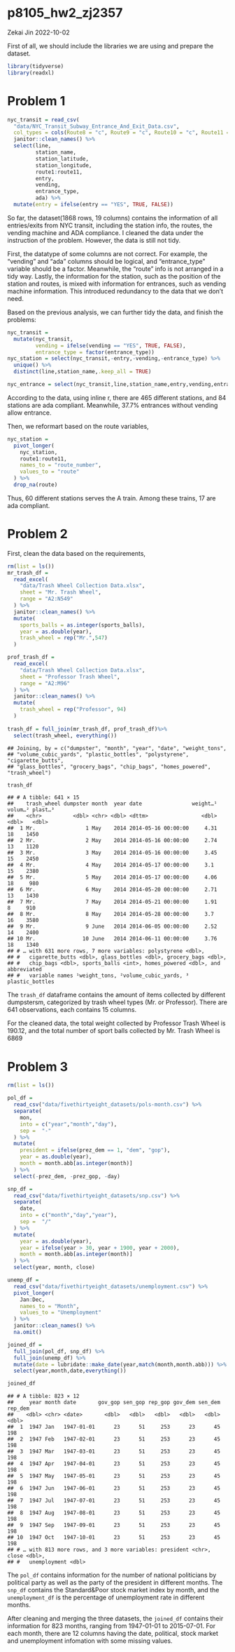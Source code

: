 p8105_hw2_zj2357
================
Zekai Jin
2022-10-02

First of all, we should include the libraries we are using and prepare
the dataset.

``` r
library(tidyverse)
library(readxl)
```

# Problem 1

``` r
nyc_transit = read_csv(
  "data/NYC_Transit_Subway_Entrance_And_Exit_Data.csv",
  col_types = cols(Route8 = "c", Route9 = "c", Route10 = "c", Route11 = "c")) %>%
  janitor::clean_names() %>%
  select(line,
         station_name,
         station_latitude,
         station_longitude,
         route1:route11,
         entry,
         vending,
         entrance_type,
         ada) %>%
  mutate(entry = ifelse(entry == "YES", TRUE, FALSE))
```

So far, the dataset(1868 rows, 19 columns) contains the information of
all entries/exits from NYC transit, including the station info, the
routes, the vending machine and ADA compliance. I cleaned the data under
the instruction of the problem. However, the data is still not tidy.

First, the datatype of some columns are not correct. For example, the
“vending” and “ada” columns should be logical, and “entrance_type”
variable should be a factor. Meanwhile, the “route” info is not arranged
in a tidy way. Lastly, the information for the station, such as the
position of the station and routes, is mixed with information for
entrances, such as vending machine information. This introduced
redundancy to the data that we don’t need.

Based on the previous analysis, we can further tidy the data, and finish
the problems:

``` r
nyc_transit =
  mutate(nyc_transit,
         vending = ifelse(vending == "YES", TRUE, FALSE),
         entrance_type = factor(entrance_type))
nyc_station = select(nyc_transit,-entry,-vending,-entrance_type) %>%
  unique() %>%
  distinct(line,station_name,.keep_all = TRUE)

nyc_entrance = select(nyc_transit,line,station_name,entry,vending,entrance_type)
```

According to the data, using inline r, there are 465 different stations,
and 84 stations are ada compliant. Meanwhile, 37.7% entrances without
vending allow entrance.

Then, we reformart based on the route variables,

``` r
nyc_station =
  pivot_longer(
    nyc_station,
    route1:route11,
    names_to = "route_number",
    values_to = "route"
  ) %>%
  drop_na(route)
```

Thus, 60 different stations serves the A train. Among these trains, 17
are ada compliant.

# Problem 2

First, clean the data based on the requirements,

``` r
rm(list = ls())
mr_trash_df =
  read_excel(
    "data/Trash Wheel Collection Data.xlsx",
    sheet = "Mr. Trash Wheel",
    range = "A2:N549"
  ) %>%
  janitor::clean_names() %>%
  mutate(
    sports_balls = as.integer(sports_balls),
    year = as.double(year),
    trash_wheel = rep("Mr.",547)
  )

prof_trash_df = 
  read_excel(
    "data/Trash Wheel Collection Data.xlsx",
    sheet = "Professor Trash Wheel",
    range = "A2:M96"
  ) %>%
  janitor::clean_names() %>%
  mutate(
    trash_wheel = rep("Professor", 94)
  )
  
trash_df = full_join(mr_trash_df, prof_trash_df)%>%
  select(trash_wheel, everything())
```

    ## Joining, by = c("dumpster", "month", "year", "date", "weight_tons",
    ## "volume_cubic_yards", "plastic_bottles", "polystyrene", "cigarette_butts",
    ## "glass_bottles", "grocery_bags", "chip_bags", "homes_powered", "trash_wheel")

``` r
trash_df
```

    ## # A tibble: 641 × 15
    ##    trash_wheel dumpster month  year date                weight…¹ volum…² plast…³
    ##    <chr>          <dbl> <chr> <dbl> <dttm>                 <dbl>   <dbl>   <dbl>
    ##  1 Mr.                1 May    2014 2014-05-16 00:00:00     4.31      18    1450
    ##  2 Mr.                2 May    2014 2014-05-16 00:00:00     2.74      13    1120
    ##  3 Mr.                3 May    2014 2014-05-16 00:00:00     3.45      15    2450
    ##  4 Mr.                4 May    2014 2014-05-17 00:00:00     3.1       15    2380
    ##  5 Mr.                5 May    2014 2014-05-17 00:00:00     4.06      18     980
    ##  6 Mr.                6 May    2014 2014-05-20 00:00:00     2.71      13    1430
    ##  7 Mr.                7 May    2014 2014-05-21 00:00:00     1.91       8     910
    ##  8 Mr.                8 May    2014 2014-05-28 00:00:00     3.7       16    3580
    ##  9 Mr.                9 June   2014 2014-06-05 00:00:00     2.52      14    2400
    ## 10 Mr.               10 June   2014 2014-06-11 00:00:00     3.76      18    1340
    ## # … with 631 more rows, 7 more variables: polystyrene <dbl>,
    ## #   cigarette_butts <dbl>, glass_bottles <dbl>, grocery_bags <dbl>,
    ## #   chip_bags <dbl>, sports_balls <int>, homes_powered <dbl>, and abbreviated
    ## #   variable names ¹​weight_tons, ²​volume_cubic_yards, ³​plastic_bottles

The `trash_df` dataframe contains the amount of items collected by
different dumpstersm, categorized by trash wheel types (Mr. or
Professor). There are 641 observations, each contains 15 columns.

For the cleaned data, the total weight collected by Professor Trash
Wheel is 190.12, and the total number of sport balls collected by
Mr. Trash Wheel is 6869

# Problem 3

``` r
rm(list = ls())

pol_df = 
  read_csv("data/fivethirtyeight_datasets/pols-month.csv") %>%
  separate(
    mon,
    into = c("year","month","day"),
    sep =  "-"
  ) %>%
  mutate(
    president = ifelse(prez_dem == 1, "dem", "gop"),
    year = as.double(year),
    month = month.abb[as.integer(month)]
  ) %>%
  select(-prez_dem, -prez_gop, -day)

snp_df = 
  read_csv("data/fivethirtyeight_datasets/snp.csv") %>%
  separate(
    date,
    into = c("month","day","year"),
    sep =  "/"
  ) %>%
  mutate(
    year = as.double(year),
    year = ifelse(year > 30, year + 1900, year + 2000),
    month = month.abb[as.integer(month)]
  ) %>%
  select(year, month, close)

unemp_df = 
  read_csv("data/fivethirtyeight_datasets/unemployment.csv") %>%
  pivot_longer(
    Jan:Dec,
    names_to = "Month",
    values_to = "Unemployment"
  ) %>%
  janitor::clean_names() %>%
  na.omit()

joined_df =
  full_join(pol_df, snp_df) %>%
  full_join(unemp_df) %>%
  mutate(date = lubridate::make_date(year,match(month,month.abb))) %>%
  select(year,month,date,everything())

joined_df
```

    ## # A tibble: 823 × 12
    ##     year month date       gov_gop sen_gop rep_gop gov_dem sen_dem rep_dem
    ##    <dbl> <chr> <date>       <dbl>   <dbl>   <dbl>   <dbl>   <dbl>   <dbl>
    ##  1  1947 Jan   1947-01-01      23      51     253      23      45     198
    ##  2  1947 Feb   1947-02-01      23      51     253      23      45     198
    ##  3  1947 Mar   1947-03-01      23      51     253      23      45     198
    ##  4  1947 Apr   1947-04-01      23      51     253      23      45     198
    ##  5  1947 May   1947-05-01      23      51     253      23      45     198
    ##  6  1947 Jun   1947-06-01      23      51     253      23      45     198
    ##  7  1947 Jul   1947-07-01      23      51     253      23      45     198
    ##  8  1947 Aug   1947-08-01      23      51     253      23      45     198
    ##  9  1947 Sep   1947-09-01      23      51     253      23      45     198
    ## 10  1947 Oct   1947-10-01      23      51     253      23      45     198
    ## # … with 813 more rows, and 3 more variables: president <chr>, close <dbl>,
    ## #   unemployment <dbl>

The `pol_df` contains information for the number of national politicians
by political party as well as the party of the president in different
months. The `snp_df` contains the Standard&Poor stock market index by
month, and the `unemployment_df` is the percentage of unemployment rate
in different months.

After cleaning and merging the three datasets, the `joined_df` contains
their information for 823 months, ranging from 1947-01-01 to 2015-07-01.
For each month, there are 12 columns having the date, political, stock
market and unemployment infomation with some missing values.
